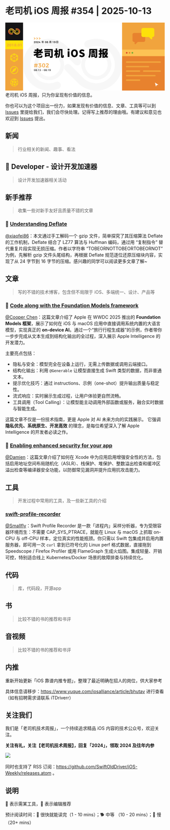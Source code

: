 # 老司机 iOS 周报 #354 | 2025-10-13

![ios-weekly](https://github.com/SwiftOldDriver/iOS-Weekly/blob/master/assets/weekly-header/302.jpg?raw=true)
老司机 iOS 周报，只为你呈现有价值的信息。

你也可以为这个项目出一份力，如果发现有价值的信息、文章、工具等可以到 [Issues](https://github.com/SwiftOldDriver/iOS-Weekly/issues) 里提给我们，我们会尽快处理。记得写上推荐的理由哦。有建议和意见也欢迎到 [Issues](https://github.com/SwiftOldDriver/iOS-Weekly/issues) 提出。

## 新闻

> 行业相关的新闻、趣事、看法

##  Developer - 设计开发加速器

> 设计开发加速器相关活动

## 新手推荐

> 收集一些对新手友好且质量不错的文章

### 🐎 [Understanding Deflate](https://jjrscott.com/to-deflate-or-not/)

[@xiaofei86](https://github.com/xiaofei86)：本文通过手工解码一个 gzip 文件，简单探究了其压缩算法 Deflate 的工作机制，Deflate 结合了 LZ77 算法与 Huffman 编码，通过用 “复制指令” 替代重复片段实现无损压缩。作者以字符串 “TOBEORNOTTOBEORTOBEORNOT” 为例，先解析 gzip 文件头尾结构，再根据 Deflate 规范逐位还原压缩块内容，实现了从 24 字节到 16 字节的压缩。感兴趣的同学可以阅读更多文章了解~

## 文章

> 写的不错的技术博客，包含但不局限于 iOS、多端统一、设计、产品等

### 🐢 [Code along with the Foundation Models framework](https://developer.apple.com/videos/play/meet-with-apple/205/)

[@Cooper Chen](https://github.com/cjlcooper)：这篇文章介绍了 Apple 在 WWDC 2025 推出的 **Foundation Models 框架**，展示了如何在 iOS 与 macOS 应用中直接调用系统内置的大语言模型，实现真正的 **on-device AI**。通过一个“旅行行程生成器”的示例，作者带你一步步完成从文本生成到结构化输出的全过程，深入展示 Apple Intelligence 的开发潜力。

主要亮点包括：

- 隐私与安全：模型完全在设备上运行，无需上传数据或调用云端接口。
- 结构化输出：利用 `@Generable` 让模型直接生成 Swift 类型的数据，而非普通文本。
- 提示优化技巧：通过 instructions、示例（one-shot）提升输出质量与稳定性。
- 流式响应：实时展示生成过程，让用户体验更自然流畅。
- 工具调用（Tool Calling）：让模型能主动调用外部函数或服务，融合实时数据与智能生成。

这篇文章不仅是一份技术指南，更是 Apple 对 AI 未来方向的实践展示。
它强调 **隐私优先、系统原生、开发高效** 的理念，是每位希望深入了解 Apple Intelligence 的开发者必读之作。


### 🐎 [Enabling enhanced security for your app](https://developer.apple.com/documentation/Xcode/enabling-enhanced-security-for-your-app)

[@Damien](https://github.com/ZengyiMa)：这篇文章介绍了如何在 Xcode 中为应用启用增强安全性的方法，包括启用地址空间布局随机化（ASLR）、栈保护、堆保护、整数溢出检查和缓冲区溢出检查等编译器安全功能，以防御常见漏洞并提升应用抗攻击能力。

## 工具

> 开发过程中常用的工具，及一些新工具的介绍

### [swift-profile-recorder](https://swiftpackageindex.com/apple/swift-profile-recorder)
[@Smallfly](https://github.com/iostalks)：Swift Profile Recorder 是一款「进程内」采样分析器，专为受限容器环境而生：不需要 CAP_SYS_PTRACE，就能在 Linux 与 macOS 上抓取 on-CPU 与 off-CPU 样本，定位真实的性能瓶颈。你只需以 Swift 包集成并启用内置服务器，即可用一次 `curl` 拿到已符号化的 Linux perf 格式数据，直接拖到 Speedscope / Firefox Profiler 或用 FlameGraph 生成火焰图。集成轻量、开销可控，特别适合线上 Kubernetes/Docker 场景的故障排查与持续优化。

## 代码

> 库，代码段，开源app

## 书

> 比较不错的书的推荐和书评

## 音视频

> 比较不错的书的推荐和书评

## 内推

重新开始更新「iOS 靠谱内推专题」，整理了最近明确在招人的岗位，供大家参考

具体信息请移步：https://www.yuque.com/iosalliance/article/bhutav 进行查看（如有招聘需求请联系 iTDriverr）

## 关注我们

我们是「老司机技术周报」，一个持续追求精品 iOS 内容的技术公众号，欢迎关注。

**关注有礼，关注【老司机技术周报】，回复「2024」，领取 2024 及往年内参**

![](https://github.com/SwiftOldDriver/iOS-Weekly/blob/master/assets/qrcode_for_wechat.jpg?raw=true)

同时也支持了 RSS 订阅：https://github.com/SwiftOldDriver/iOS-Weekly/releases.atom 。

## 说明

🚧 表示需某工具，🌟 表示编辑推荐

预计阅读时间：🐎 很快就能读完（1 - 10 mins）；🐕 中等 （10 - 20 mins）；🐢 慢（20+ mins）
